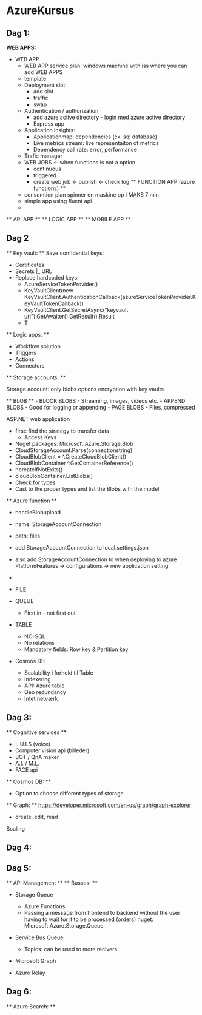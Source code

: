 # AzureKursus

## Dag 1:

**WEB APPS:**
- WEB APP
	- WEB APP service plan: windows machine with iss where you can add WEB APPS
	- template
	- Deployment slot: 
		- add slot
		- traffic
		- swap
	- Authentication / authorization
		- add azure active directory - login med azure active directory
		- Express app
	- Application insights:
		- Applicationmap: dependencies (ex. sql database)
		- Live metrics stream: live representaiton of metrics
		- Dependency call rate: error, performance
	- Trafic manager
	- WEB JOBS <- when functions is not a option
		- continuous
		- triggered
		- create web job <- publish <- check log
** FUNCTION APP (azure functions) **
	- consumtion plan spinner en maskine op i MAKS 7 min
	- simple app using fluent api
	- 
** API APP **
** LOGIC APP **
** MOBILE APP **

## Dag 2

** Key vault: **
Save confidential keys:
 - Certificates
 - Secrets
    |_ URL
 -  Replace hardcoded keys:
 	- AzureServiceTokenProvider()
	- KeyVaultClient(new KeyVaultClient.AuthenticationCallback(azureServiceTokenProvider.KeyVaultTokenCallback))
	- KeyVaultClient.GetSecretAsync("keyvault url").GetAwaiter().GetResult().Result
	- T
  
** Logic apps: **
- Workflow solution
- Triggers
- Actions
- Connectors

** Storage accounts: **

Storage account: only blobs options
encryption with key vaults


** BLOB **
	- BLOCK BLOBS
	  - Streaming, images, videos etc.
	- APPEND BLOBS
	  - Good for logging or appending
	- PAGE BLOBS
	  - Files, compressed

ASP.NET web application
- first: find the strategy to transfer data
	- Access Keys
- Nuget packages: Microsoft.Azure.Storage.Blob
 - CloudStorageAccount.Parse(connectionstring)
 - CloudBlobClient = ^.CreateCloudBlobClient()
 - CloudBlobContainer ^.GetContainerReference()
 - ^.createIfNotExits()
 - cloudBlobContainer.ListBlobs()
 - Check for types
 - Cast to the proper types and list the Blobs with the model
 
** Azure function **
 - handleBlobupload
 - name: StorageAccountConnection
 - path: files
 - add StorageAccountConnection to local.settings.json
 - also add StorageAccountConnection to when deploying to azure PlatformFeatures -> configurations -> new application  setting
 - 

- FILE
- QUEUE
	- First in - not first out
- TABLE
	- NO-SQL
	- No relations
	- Mandatory fields: Row key & Partition key

- Cosmos DB
	- Scalability i forhold til Table
	- Indexering 
	- API: Azure table
	- Geo redundancy
	- Intet netværk

## Dag 3:

** Cognitive services **
- L.U.I.S (voice)
- Computer vision api (billeder)
- BOT / QnA maker
- A.I. / M.L.
- FACE api 

** Cosmos DB: **
- Option to choose different types of storage

** Graph: ** 
https://developer.microsoft.com/en-us/graph/graph-explorer
 - create, edit, read 
 
Scaling

## Dag 4:

## Dag 5:

** API Management **
** Busses: **
  - Storage Queue
	- Azure Functions
	- Passing a message from frontend to backend without the user having to wait for it to be processed (orders)
nuget:
Microsoft.Azure.Storage.Queue

- Service Bus Queue
	- Topics: can be used to more recivers
- Microsoft Graph
- Azure Relay

## Dag 6:

** Azure Search: **
